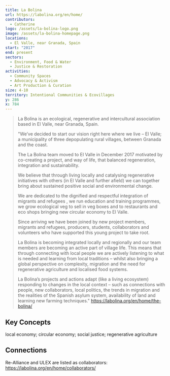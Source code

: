 ```yaml
---
title: La Bolina
url: https://labolina.org/en/home/
contributors:
  - Catherine
logo: /assets/la-bolina-logo.png
image: /assets/la-bolina-homepage.png
locations:
  - El Valle, near Granada, Spain
start: "2017"
end: present
sectors:
  - Environment, Food & Water
  - Justice & Restoration
activities:
  - Community Spaces
  - Advocacy & Activism
  - Art Production & Curation
size: 4-10
territory: Intentional Communities & Ecovillages
y: 286
x: 784
---
```

> La Bolina is an ecological, regenerative and intercultural association based in El Valle, near Granada, Spain.
> 
> "We’ve decided to start our vision right here where we live – El Valle; a municipality of three depopulating rural villages, between Granada and the coast. 
> 
> The La Bolina team moved to El Valle in December 2017 motivated by co-creating a project, and way of life, that balanced regeneration, integration and sustainability. 
> 
> We believe that through living locally and catalysing regenerative initiatives with others (in El Valle and further afield) we can together bring about sustained positive social and environmental change.
> 
> We are dedicated to the dignified and respectful integration of migrants and refugees , we run education and training programmes, we grow ecological veg to sell in veg boxes and to restaurants and eco shops bringing new circular economy to El Valle. 
> 
> Since arriving we have been joined by new project members, migrants and refugees, producers, students, collaborators and volunteers who have supported this young project to take root.
> 
> La Bolina is becoming integrated locally and regionally and our team members are becoming an active part of village life. This means that through connecting with local people we are actively listening to what is needed and learning from local traditions – whilst also bringing a global perspective on complexity, migration and the need for regenerative agriculture and localised food systems.
> 
> La Bolina’s projects and actions adapt (like a living ecosystem) responding to changes in the local context – such as connections with people, new collaborators, local politics, the trends in migration and the realities of the Spanish asylum system, availability of land and learning new farming techniques."
> https://labolina.org/en/home/the-bolina/ 

## Key Concepts

local economy; circular economy; social justice; regenerative agriculture

## Connections

Re-Alliance and ULEX are listed as collaborators: https://labolina.org/en/home/collaborators/
